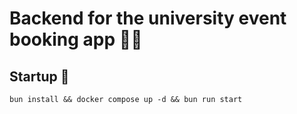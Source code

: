 # Backend for the university event booking app 👨‍🎓

## Startup 🚀

```
bun install && docker compose up -d && bun run start
```
